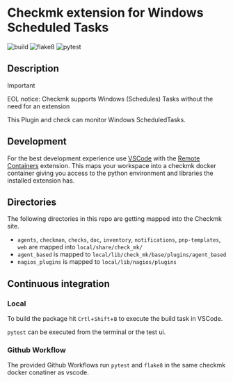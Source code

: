 # Checkmk extension for Windows Scheduled Tasks

![build](https://github.com/jiuka/checkmk_windows_scheduled_task/workflows/build/badge.svg)
![flake8](https://github.com/jiuka/checkmk_windows_scheduled_task/workflows/Lint/badge.svg)
![pytest](https://github.com/jiuka/checkmk_windows_scheduled_task/workflows/pytest/badge.svg)

## Description

> [!IMPORTANT]  
> EOL notice: Checkmk supports Windows (Schedules) Tasks without the need for an extension

This Plugin and check can monitor Windows ScheduledTasks.

## Development

For the best development experience use [VSCode](https://code.visualstudio.com/) with the [Remote Containers](https://marketplace.visualstudio.com/items?itemName=ms-vscode-remote.remote-containers) extension. This maps your workspace into a checkmk docker container giving you access to the python environment and libraries the installed extension has.

## Directories

The following directories in this repo are getting mapped into the Checkmk site.

* `agents`, `checkman`, `checks`, `doc`, `inventory`, `notifications`, `pnp-templates`, `web` are mapped into `local/share/check_mk/`
* `agent_based` is mapped to `local/lib/check_mk/base/plugins/agent_based`
* `nagios_plugins` is mapped to `local/lib/nagios/plugins`

## Continuous integration
### Local

To build the package hit `Crtl`+`Shift`+`B` to execute the build task in VSCode.

`pytest` can be executed from the terminal or the test ui.

### Github Workflow

The provided Github Workflows run `pytest` and `flake8` in the same checkmk docker conatiner as vscode.
